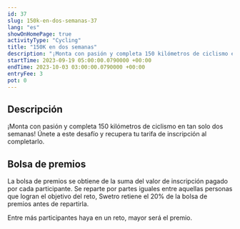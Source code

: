 ```yaml
---
id: 37
slug: 150k-en-dos-semanas-37
lang: "es"
showOnHomePage: true
activityType: "Cycling"
title: "150K en dos semanas"
description: "¡Monta con pasión y completa 150 kilómetros de ciclismo en tan solo dos semanas! Únete a este desafío y recupera tu tarifa de inscripción al completarlo."
startTime: 2023-09-19 05:00:00.0790000 +00:00
endTime: 2023-10-03 03:00:00.0790000 +00:00
entryFee: 3
pot: 0
---
```


## Descripción

¡Monta con pasión y completa 150 kilómetros de ciclismo en tan solo dos semanas! Únete a este desafío y recupera tu tarifa de inscripción al completarlo.

## Bolsa de premios

La bolsa de premios se obtiene de la suma del valor de inscripción pagado por cada participante. Se reparte por partes iguales entre aquellas personas que logran el objetivo del reto, Swetro retiene el 20% de la bolsa de premios antes de repartirla.

Entre más participantes haya en un reto, mayor será el premio.
